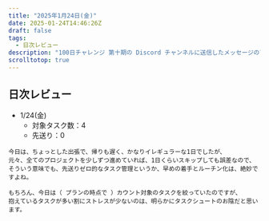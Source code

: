 ```yaml
---
title: "2025年1月24日(金)"
date: 2025-01-24T14:46:26Z
draft: false
tags: 
  - 日次レビュー
description: "100日チャレンジ 第十期の Discord チャンネルに送信したメッセージのアーカイブ"
scrolltotop: true
---
```


## 日次レビュー

- 1/24(金)
  - 対象タスク数：4
  - 先送り：0

```
今日は、ちょっとした出張で、帰りも遅く、かなりイレギュラーな1日でしたが、
元々、全てのプロジェクトを少しずつ進めていれば、1日くらいスキップしても誤差なので、
そういう意味でも、先送りゼロ的なタスク管理というか、早めの着手とルーチン化は、絶妙ですよね。

もちろん、今日は（ プランの時点で ）カウント対象のタスクを絞っていたのですが、
抱えているタスクが多い割にストレスが少ないのは、明らかにタスクシュートのお陰だと思います。
```
